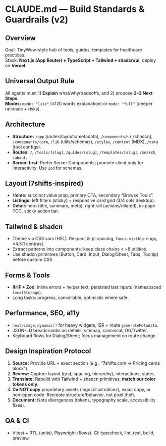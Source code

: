 # CLAUDE.md — Build Standards & Guardrails (v2)

## Overview
Goal: TinyWow-style hub of tools, guides, templates for healthcare practices.  
Stack: **Next.js (App Router) + TypeScript + Tailwind + shadcn/ui**, deploy on **Vercel**.

## Universal Output Rule
All agents must 1) **Explain** what/why/tradeoffs, and 2) propose **2–3 Next Steps**.  
**Modes:** `mode: "lite"` (≤120 words explanation) or `mode: "full"` (deeper rationale + risks).

## Architecture
- **Structure:** `/app` (routes/layouts/metadata), `/components/ui` (shadcn), `/components/core`, `/lib` (utils/schemas), `/styles`, `/content` (MDX), `/data` (tool configs).
- **Routes:** `/`, `/tools/[slug]`, `/guides/[slug]`, `/templates/[slug]`, `/search`, `/about`.
- **Server-first:** Prefer Server Components; promote client only for interactivity. Use `Zod` for schemas.

## Layout (7shifts-inspired)
- **Home:** succinct value prop, primary CTA, secondary “Browse Tools”.
- **Listings:** left filters (sticky) + responsive card grid (3/4 cols desktop).
- **Detail:** hero (title, summary, meta), right rail (actions/related), in-page TOC, sticky action bar.

## Tailwind & shadcn
- Theme via CSS vars (HSL). Respect 8-pt spacing, `focus-visible` rings, ≥4.5:1 contrast.
- Extract patterns into components; keep class chains < ~8 utilities.
- Use shadcn primitives (Button, Card, Input, Dialog/Sheet, Tabs, Tooltip) before custom CSS.

## Forms & Tools
- **RHF + Zod**, inline errors + helper text, persisted last inputs (namespaced `localStorage`).
- Long tasks: progress, cancellable, optimistic where safe.

## Performance, SEO, a11y
- `next/image`, `dynamic()` for heavy widgets, ISR + route `generateMetadata`.
- JSON-LD breadcrumbs on details, sitemap, canonical, OG/Twitter.
- Keyboard flows for Dialog/Sheet; focus management on route change.

## Design Inspiration Protocol
1) **Source:** Provide URL + exact section (e.g., “7shifts.com → Pricing cards block”).  
2) **Review:** Capture layout (grid, spacing, hierarchy), interactions, states.  
3) **Translate:** Rebuild with Tailwind + shadcn primitives; **match our color tokens only**.  
4) **Do NOT copy** proprietary assets (logos/illustrations), exact copy, or non-open code. Recreate structure/behavior, not pixel theft.  
5) **Document:** Note divergences (tokens, typography scale, accessibility fixes).

## QA & CI
- Vitest + RTL (units), Playwright (flows). CI: typecheck, lint, test, build, preview.

